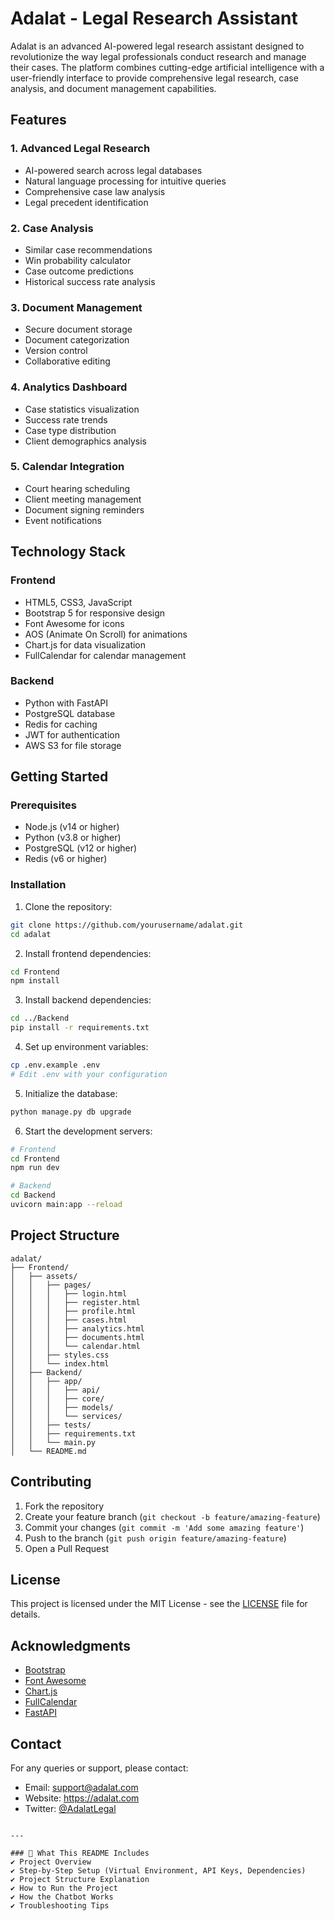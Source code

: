 # Adalat - Legal Research Assistant

Adalat is an advanced AI-powered legal research assistant designed to revolutionize the way legal professionals conduct research and manage their cases. The platform combines cutting-edge artificial intelligence with a user-friendly interface to provide comprehensive legal research, case analysis, and document management capabilities.

## Features

### 1. Advanced Legal Research
- AI-powered search across legal databases
- Natural language processing for intuitive queries
- Comprehensive case law analysis
- Legal precedent identification

### 2. Case Analysis
- Similar case recommendations
- Win probability calculator
- Case outcome predictions
- Historical success rate analysis

### 3. Document Management
- Secure document storage
- Document categorization
- Version control
- Collaborative editing

### 4. Analytics Dashboard
- Case statistics visualization
- Success rate trends
- Case type distribution
- Client demographics analysis

### 5. Calendar Integration
- Court hearing scheduling
- Client meeting management
- Document signing reminders
- Event notifications

## Technology Stack

### Frontend
- HTML5, CSS3, JavaScript
- Bootstrap 5 for responsive design
- Font Awesome for icons
- AOS (Animate On Scroll) for animations
- Chart.js for data visualization
- FullCalendar for calendar management

### Backend
- Python with FastAPI
- PostgreSQL database
- Redis for caching
- JWT for authentication
- AWS S3 for file storage

## Getting Started

### Prerequisites
- Node.js (v14 or higher)
- Python (v3.8 or higher)
- PostgreSQL (v12 or higher)
- Redis (v6 or higher)

### Installation

1. Clone the repository:
```bash
git clone https://github.com/yourusername/adalat.git
cd adalat
```

2. Install frontend dependencies:
```bash
cd Frontend
npm install
```

3. Install backend dependencies:
```bash
cd ../Backend
pip install -r requirements.txt
```

4. Set up environment variables:
```bash
cp .env.example .env
# Edit .env with your configuration
```

5. Initialize the database:
```bash
python manage.py db upgrade
```

6. Start the development servers:
```bash
# Frontend
cd Frontend
npm run dev

# Backend
cd Backend
uvicorn main:app --reload
```

## Project Structure

```
adalat/
├── Frontend/
│   ├── assets/
│   │   ├── pages/
│   │   │   ├── login.html
│   │   │   ├── register.html
│   │   │   ├── profile.html
│   │   │   ├── cases.html
│   │   │   ├── analytics.html
│   │   │   ├── documents.html
│   │   │   └── calendar.html
│   │   ├── styles.css
│   │   └── index.html
│   ├── Backend/
│   │   ├── app/
│   │   │   ├── api/
│   │   │   ├── core/
│   │   │   ├── models/
│   │   │   └── services/
│   │   ├── tests/
│   │   ├── requirements.txt
│   │   └── main.py
│   └── README.md
```

## Contributing

1. Fork the repository
2. Create your feature branch (`git checkout -b feature/amazing-feature`)
3. Commit your changes (`git commit -m 'Add some amazing feature'`)
4. Push to the branch (`git push origin feature/amazing-feature`)
5. Open a Pull Request

## License

This project is licensed under the MIT License - see the [LICENSE](LICENSE) file for details.

## Acknowledgments

- [Bootstrap](https://getbootstrap.com/)
- [Font Awesome](https://fontawesome.com/)
- [Chart.js](https://www.chartjs.org/)
- [FullCalendar](https://fullcalendar.io/)
- [FastAPI](https://fastapi.tiangolo.com/)

## Contact

For any queries or support, please contact:
- Email: support@adalat.com
- Website: https://adalat.com
- Twitter: [@AdalatLegal](https://twitter.com/AdalatLegal)
```

---

### 📌 What This README Includes
✔ Project Overview  
✔ Step-by-Step Setup (Virtual Environment, API Keys, Dependencies)  
✔ Project Structure Explanation  
✔ How to Run the Project  
✔ How the Chatbot Works  
✔ Troubleshooting Tips  


